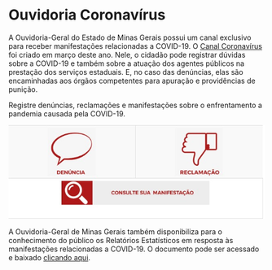 # Ouvidoria Coronavírus

A Ouvidoria-Geral do Estado de Minas Gerais possui um canal exclusivo para receber manifestações relacionadas a COVID-19. O [Canal Coronavírus](http://www.ouvidoriageral.mg.gov.br/coronavirus) foi criado em março deste ano. Nele, o cidadão pode registrar dúvidas sobre a COVID-19 e também sobre a atuação dos agentes públicos na prestação dos serviços estaduais. E, no caso das denúncias, elas são encaminhadas aos órgãos competentes para apuração e providências de punição. 

Registre denúncias, reclamações e manifestações sobre o enfrentamento a pandemia causada pela COVID-19.

![](static/ouvidoria.jpg)

A Ouvidoria-Geral de Minas Gerais também disponibiliza para o conhecimento do público os Relatórios Estatísticos em resposta às manifestações relacionadas a COVID-19. O documento pode ser acessado e baixado [clicando aqui](http://www.ouvidoriageral.mg.gov.br/relatorios/relatorios-covid-19).


